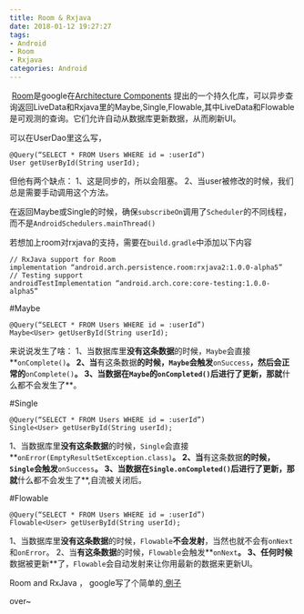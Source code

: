 ```yaml
---
title: Room & Rxjava
date: 2018-01-12 19:27:27
tags: 
- Android
- Room
- Rxjava
categories: Android
---
```


 [Room](https://developer.android.com/topic/libraries/architecture/room.html)是google在[Architecture Components](https://developer.android.com/topic/libraries/architecture/index.html)
提出的一个持久化库，可以异步查询返回LiveData和Rxjava里的Maybe,Single,Flowable,其中LiveData和Flowable是可观测的查询。它们允许自动从数据库更新数据，从而刷新UI。

可以在UserDao里这么写，
```
@Query(“SELECT * FROM Users WHERE id = :userId”)
User getUserById(String userId);
```
但他有两个缺点：
1、这是同步的，所以会阻塞。
2、当user被修改的时候，我们总是需要手动调用这个方法。

在返回Maybe或Single的时候，确保`subscribeOn`调用了`Scheduler`的不同线程，而不是`AndroidSchedulers.mainThread()`

若想加上room对rxjava的支持，需要在`build.gradle`中添加以下内容
```
// RxJava support for Room
implementation “android.arch.persistence.room:rxjava2:1.0.0-alpha5”
// Testing support
androidTestImplementation “android.arch.core:core-testing:1.0.0-alpha5”
```

#Maybe
```
@Query(“SELECT * FROM Users WHERE id = :userId”)
Maybe<User> getUserById(String userId);
```
来说说发生了啥：
1、当数据库里**没有这条数据**的时候，`Maybe`会直接**`onComplete()`**。
2、当**有这条数据**的时候，`Maybe`会触发**`onSuccess`**，然后会正常的**`onComplete()`**。
3、当数据在`Maybe`的`onCompleted()`后进行了更新，那就**什么都不会发生了**。

#Single
```
@Query(“SELECT * FROM Users WHERE id = :userId”)
Single<User> getUserById(String userId);
```
1、当数据库里**没有这条数据**的时候，`Single`会直接**`onError(EmptyResultSetException.class)`**。
2、当**有这条数据**的时候，`Single`会触发**`onSuccess`**。
3、当数据在`Single.onCompleted()`后进行了更新，那就**什么都不会发生了**,自流被关闭后。

#Flowable
```
@Query(“SELECT * FROM Users WHERE id = :userId”)
Flowable<User> getUserById(String userId);
```
1、当数据库里**没有这条数据**的时候，`Flowable`**不会发射**，当然也就不会有`onNext`和`onError`。
2、当**有这条数据**的时候，`Flowable`会触发**`onNext`**。
3、任何时候**数据被更新**了，`Flowable`会自动发射来让你用最新的数据来更新UI。

Room and RxJava ， google写了个简单的[ 例子](https://github.com/googlesamples/android-architecture-components/tree/master/BasicRxJavaSample)

over~








